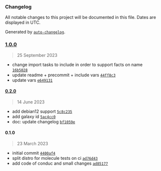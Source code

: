 ### Changelog

All notable changes to this project will be documented in this file. Dates are displayed in UTC.

Generated by [`auto-changelog`](https://github.com/CookPete/auto-changelog).

### [1.0.0](https://github.com/lotusnoir/ansible-system_journald/compare/0.2.0...1.0.0)

> 25 September 2023

- change import tasks to include in order to support facts on name [`16b5028`](https://github.com/lotusnoir/ansible-system_journald/commit/16b5028bd2e42fa9a6319bbdab711f191b04b6d0)
- update readme + precommit + include vars [`44ff8c3`](https://github.com/lotusnoir/ansible-system_journald/commit/44ff8c3ee4fcede3377213eba067a9dbefdb94d9)
- update vars [`e649131`](https://github.com/lotusnoir/ansible-system_journald/commit/e64913135119142e79e2bdd16e0422df5626a1b1)

#### [0.2.0](https://github.com/lotusnoir/ansible-system_journald/compare/0.1.0...0.2.0)

> 14 June 2023

- add debian12 support [`5c8c235`](https://github.com/lotusnoir/ansible-system_journald/commit/5c8c235fa1ce5551ada65b0cc547fcc651e496b1)
- add galaxy id [`5ac4cc0`](https://github.com/lotusnoir/ansible-system_journald/commit/5ac4cc012749e7833d877952426b6e211ab87d60)
- doc: update changelog [`bf1059e`](https://github.com/lotusnoir/ansible-system_journald/commit/bf1059e34988368d945db6ec1e474f797b3d45c1)

#### 0.1.0

> 23 March 2023

- initial commit [`4400af4`](https://github.com/lotusnoir/ansible-system_journald/commit/4400af48923c50b798660eb9ead7b88d508aefd0)
- split distro for molecule tests on ci [`ad76d43`](https://github.com/lotusnoir/ansible-system_journald/commit/ad76d438b30a0bc86f7cef8282f6a41b29a3f4ea)
- add code of conduc and small changes [`ad85177`](https://github.com/lotusnoir/ansible-system_journald/commit/ad85177749900c3f7309fd098245bc6ada17f840)
